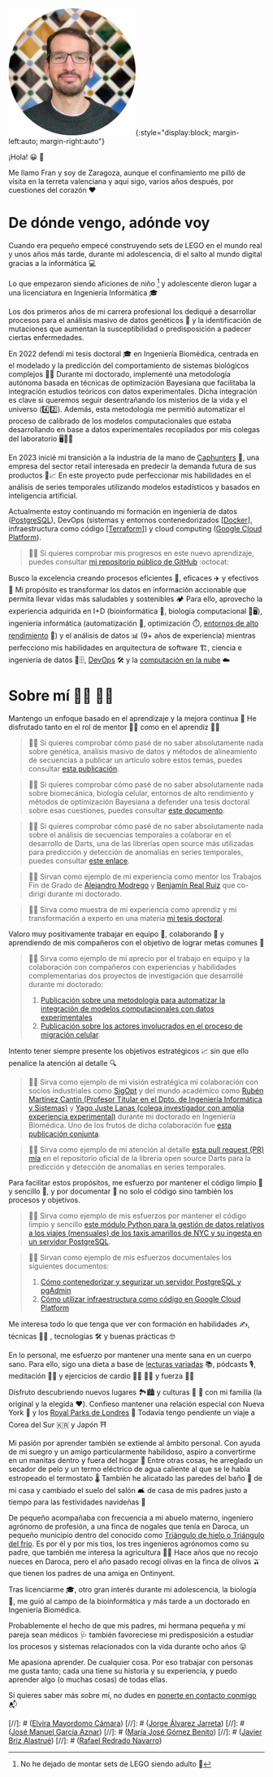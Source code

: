 ![Foto de Francisco Merino-Casallo](images/profile-circle-small.png){:style="display:block; margin-left:auto; margin-right:auto"}

¡Hola! :grinning: :wave:

Me llamo Fran y soy de Zaragoza, aunque el confinamiento me pilló de visita en la terreta valenciana y aquí sigo, varios años después, por cuestiones del corazón :heart:

# De dónde vengo, adónde voy

Cuando era pequeño empecé construyendo sets de LEGO en el mundo real y unos años más tarde, durante mi adolescencia, di el salto al mundo digital gracias a la informática :computer: 

Lo que empezaron siendo aficiones de niño [^1] y adolescente dieron lugar a una licenciatura en Ingeniería Informática :mortar_board:

Los dos primeros años de mi carrera profesional los dediqué a desarrollar procesos para el análisis masivo de datos genéticos :dna: y la identificación de mutaciones que aumentan la susceptibilidad o predisposición a padecer ciertas enfermedades.

En 2022 defendí mi tesis doctoral :mortar_board: en Ingeniería Biomédica, centrada en el modelado y la predicción del comportamiento de sistemas biológicos complejos :crystal_ball::microscope: Durante mi doctorado, implementé una metodología autónoma basada en técnicas de optimización Bayesiana que facilitaba la integración estudios teóricos con datos experimentales. Dicha integración es clave si queremos seguir desentrañando los misterios de la vida y el universo (:four::two:). Además, esta metodología me permitió automatizar el proceso de calibrado de los modelos computacionales que estaba desarrollando en base a datos experimentales recopilados por mis colegas del laboratorio :desktop_computer::arrows_counterclockwise::microscope:

En 2023 inicié mi transición a la industria de la mano de [Caphunters](https://caphunters.es/) :billed_cap:, una empresa del sector retail interesada en predecir la demanda futura de sus productos :crystal_ball::chart_with_upwards_trend: En este proyecto pude perfeccionar mis habilidades en el análisis de series temporales utilizando modelos estadísticos y basados en inteligencia artificial.

Actualmente estoy continuando mi formación en ingeniería de datos ([PostgreSQL](https://www.postgresql.org/)), DevOps (sistemas y entornos contenedorizados [[Docker](https://www.docker.com/)], infraestructura como código [[Terraform](https://www.terraform.io/)]) y cloud computing ([Google Cloud Platform](https://cloud.google.com/)).

> :sassy_man: Si quieres comprobar mis progresos en este nuevo aprendizaje, puedes consultar [mi repositorio público de GitHub](https://bit.ly/3Y5erHr) :octocat:

Busco la excelencia creando procesos eficientes :bullettrain_front:, eficaces :airplane: y efectivos :ship: Mi propósito es transformar los datos en información accionable que permita llevar vidas más saludables y sostenibles :camping: Para ello, aprovecho la experiencia adquirida en I+D (bioinformática :dna:, biología computacional :microscope::desktop_computer:), ingeniería informática (automatización :robot:, optimización :stopwatch:, [entornos de alto rendimiento](https://es.wikipedia.org/wiki/Computaci%C3%B3n_de_alto_rendimiento) :rocket:) y el análisis de datos :bar_chart: (9+ años de experiencia) mientras perfecciono mis habilidades en arquitectura de software :building_construction:, ciencia e ingeniería de datos :abacus::file_cabinet:, [DevOps](https://es.wikipedia.org/wiki/DevOps) :hammer_and_wrench: y la [computación en la nube](https://es.wikipedia.org/wiki/Computaci%C3%B3n_en_la_nube) :cloud:

# Sobre mí :man_scientist: :man_technologist:

Mantengo un enfoque basado en el aprendizaje y la mejora continua :repeat: He disfrutado tanto en el rol de mentor :man_teacher: como en el aprendiz :man_student:

> :sassy_man: Si quieres comprobar cómo pasé de no saber absolutamente nada sobre genética, análisis masivo de datos y métodos de alineamiento de secuencias a publicar un artículo sobre estos temas, puedes consultar [esta publicación](https://bit.ly/3TEFkPV).

> :sassy_man: Si quieres comprobar cómo pasé de no saber absolutamente nada sobre biomecánica, biología celular, entornos de alto rendimiento y métodos de optimización Bayesiana a defender una tesis doctoral sobre esas cuestiones, puedes consultar [este documento](https://bit.ly/3ZvdCZz).

> :sassy_man: Si quieres comprobar cómo pasé de no saber absolutamente nada sobre el análisis de secuencias temporales a colaborar en el desarrollo de Darts, una de las librerías open source más utilizadas para predicción y detección de anomalías en series temporales, puedes consultar [este enlace](https://bit.ly/4dd3HuU).

>  :sassy_man: Sirvan como ejemplo de mi experiencia como mentor los Trabajos Fin de Grado de [Alejandro Modrego](https://bit.ly/4eAGmnV) y [Benjamín Real Ruiz](https://bit.ly/4eh4b4j) que co-dirigí durante mi doctorado.

>  :sassy_man: Sirva como muestra de mi experiencia como aprendiz y mi transformación a experto en una materia [mi tesis doctoral](https://bit.ly/3ZvdCZz).

Valoro muy positivamente trabajar en equipo :busts_in_silhouette:, colaborando :handshake: y aprendiendo de mis compañeros con el objetivo de lograr metas comunes :dart:

>  :sassy_man: Sirva como ejemplo de mi aprecio por el trabajo en equipo y la colaboración con compañeros con experiencias y habilidades complementarias dos proyectos de investigación que desarrollé durante mi doctorado:
> 1. [Publicación sobre una metodología para automatizar la integración de modelos computacionales con datos experimentales](https://bit.ly/3ZC66w7)
> 2. [Publicación sobre los actores involucrados en el proceso de migración celular](https://bit.ly/3zww1KQ).

Intento tener siempre presente los objetivos estratégicos :chart_with_upwards_trend: sin que ello penalice la atención al detalle :mag:

> :sassy_man: Sirva como ejemplo de mi visión estratégica mi colaboración con socios industriales como [SigOpt](https://sigopt.org/) y del mundo académico como [Rubén Martínez Cantín (Profesor Titular en el Dpto. de Ingeniería Informática y Sistemas)](https://webdiis.unizar.es/~rmcantin/index.php) y [Yago Juste Lanas (colega investigador con amplia experiencia experimental)](https://www.linkedin.com/in/yagojustelanas/) durante mi doctorado en Ingeniería Biomédica. Uno de los frutos de dicha colaboración fue [esta publicación conjunta](https://bit.ly/3ZC66w7).

> :sassy_man: Sirva como ejemplo de mi atención al detalle [esta pull request (PR) mía](https://bit.ly/4dd3HuU) en el repositorio oficial de la librería open source Darts para la predicción y detección de anomalías en series temporales.

Para facilitar estos propósitos, me esfuerzo por mantener el código limpio :sponge: y sencillo :beginner:, y por documentar :pencil: no solo el código sino también los procesos y objetivos.

> :sassy_man: Sirva como ejemplo de mis esfuerzos por mantener el código limpio y sencillo [este módulo Python para la gestión de datos relativos a los viajes (mensuales) de los taxis amarillos de NYC y su ingesta en un servidor PostgreSQL](https://bit.ly/3N7fBMd).

> :sassy_man: Sirvan como ejemplo de mis esfuerzos documentales los siguientes documentos:
> 1. [Cómo contenedorizar y segurizar un servidor PostgreSQL y pgAdmin](https://bit.ly/3N6ofKU)
> 2. [Cómo utilizar infraestructura como código en Google Cloud Platform](https://bit.ly/4eHnXWA) 

Me interesa todo lo que tenga que ver con formación en habilidades :writing_hand:, técnicas :construction_worker_man: , tecnologías :hammer_and_wrench: y buenas prácticas :nerd_face:

En lo personal, me esfuerzo por mantener una mente sana en un cuerpo sano. Para ello, sigo una dieta a base de [lecturas variadas](https://bit.ly/3N5FOuq) :books:, pódcasts :studio_microphone:, meditación :lotus_position_man: y ejercicios de cardio :running_man: :swimming_man: y fuerza :weight_lifting_man:

Disfruto descubriendo nuevos lugares :national_park::cityscape: y culturas :japanese_ogre: :european_castle: con mi familia (la original y la elegida :heart:). Confieso mantener una relación especial con Nueva York :statue_of_liberty: y los [Royal Parks de Londres](https://www.royalparks.org.uk/) :deciduous_tree: Todavía tengo pendiente un viaje a Corea del Sur :kr: y Japón :shinto_shrine:

Mi pasión por aprender también se extiende al ámbito personal. Con ayuda de mi suegro y un amigo particularmente habilidoso, aspiro a convertirme en un manitas dentro y fuera del hogar :toolbox: Entre otras cosas, he arreglado un secador de pelo y un termo eléctrico de agua caliente al que se le había estropeado el termostato :thermometer: También he alicatado las paredes del baño :bathtub: de mi casa y cambiado el suelo del salón :couch_and_lamp: de casa de mis padres justo a tiempo para las festividades navideñas :christmas_tree:

De pequeño acompañaba con frecuencia a mi abuelo materno, ingeniero agrónomo de profesión, a una finca de nogales que tenía en Daroca, un pequeño municipio dentro del conocido como [Triángulo de hielo o Triángulo del frío](https://www.eltiempo.es/noticias/el-triangulo-del-frio-esta-en-espana-lo-conoces). Es por él y por mis tíos, los tres ingenieros agrónomos como su padre, que también me interesa la agricultura :seedling::ear_of_rice: Hace años que no recojo nueces en Daroca, pero el año pasado recogí olivas en la finca de olivos :olive: que tienen los padres de una amiga en Ontinyent.

Tras licenciarme :mortar_board:, otro gran interés durante mi adolescencia, la biología :test_tube:, me guió al campo de la bioinformática y más tarde a un doctorado en Ingeniería Biomédica.

Probablemente el hecho de que mis padres, mi hermana pequeña y mi pareja sean médicos :stethoscope: también favoreciese mi predisposición a estudiar los procesos y sistemas relacionados con la vida durante ocho años :stuck_out_tongue:

Me apasiona aprender. De cualquier cosa. Por eso trabajar con personas me gusta tanto; cada una tiene su historia y su experiencia, y puedo aprender algo (o muchas cosas) de todas ellas.

Si quieres saber más sobre mí, no dudes en [ponerte en contacto conmigo](mailto:francisco.merinocasallo+githubio@gmail.com?subject=[GitHub%20Page]%20¡Hola!) :mailbox_with_mail:

[^1]: No he dejado de montar sets de LEGO siendo adulto :shushing_face:

[//]: # ([Elvira Mayordomo Cámara](http://webdiis.unizar.es/~elvira/))
[//]: # ([Jorge Álvarez Jarreta](https://www.linkedin.com/in/jorge-%C3%A1lvarez-jarreta-95a6162a/))
[//]: # ([José Manuel García Aznar](https://m2be.unizar.es/people/jmgaraz/))
[//]: # ([María José Gómez Benito](https://m2be.unizar.es/people/mjose-gomez-benito/))
[//]: # ([Javier Briz Alastrué](https://www.linkedin.com/in/javier-briz-3a7a0a23/))
[//]: # ([Rafael Redrado Navarro](https://www.linkedin.com/in/rafaelredrado))